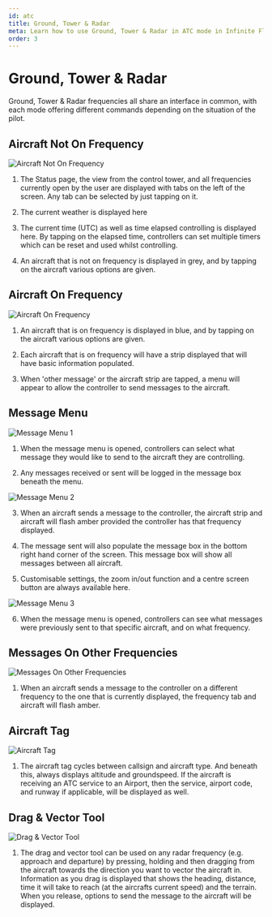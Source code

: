 ```yaml
---
id: atc
title: Ground, Tower & Radar
meta: Learn how to use Ground, Tower & Radar in ATC mode in Infinite Flight.
order: 3
---
```


# Ground, Tower & Radar

Ground, Tower & Radar frequencies all share an interface in common, with each mode offering different commands depending on the situation of the pilot.



## Aircraft Not On Frequency

![Aircraft Not On Frequency](_images/manual/frames/atc-aircraft-not-on-frequency.jpg)



1. The Status page, the view from the control tower, and all frequencies currently open by the user are displayed with tabs on the left of the screen. Any tab can be selected by just tapping on it.

   

2. The current weather is displayed here

   

3. The current time (UTC) as well as time elapsed controlling is displayed here. By tapping on the elapsed time, controllers can set multiple timers which can be reset and used whilst controlling.

   

4. An aircraft that is not on frequency is displayed in grey, and by tapping on the aircraft various options are given.



## Aircraft On Frequency

![Aircraft On Frequency](_images/manual/frames/atc-aircraft-on-frequency.jpg)



1. An aircraft that is on frequency is displayed in blue, and by tapping on the aircraft various options are given.

   

2. Each aircraft that is on frequency will have a strip displayed that will have basic information populated.

   

3. When &#39;other message&#39; or the aircraft strip are tapped, a menu will appear to allow the controller to send messages to the aircraft.



## Message Menu

![Message Menu 1](_images/manual/frames/atc-message-menu-1.jpg)



1. When the message menu is opened, controllers can select what message they would like to send to the aircraft they are controlling.

   

2. Any messages received or sent will be logged in the message box beneath the menu.



![Message Menu 2](_images/manual/frames/atc-message-menu-2.jpg)



3. When an aircraft sends a message to the controller, the aircraft strip and aircraft will flash amber provided the controller has that frequency displayed.

   

4. The message sent will also populate the message box in the bottom right hand corner of the screen. This message box will show all messages between all aircraft.

   

5. Customisable settings, the zoom in/out function and a centre screen button are always available here.



![Message Menu 3](_images/manual/frames/atc-message-menu-3.jpg)



6. When the message menu is opened, controllers can see what messages were previously sent to that specific aircraft, and on what frequency.



## Messages On Other Frequencies

![Messages On Other Frequencies](_images/manual/frames/atc-messages-on-other-frequencies.jpg)



1. When an aircraft sends a message to the controller on a different frequency to the one that is currently displayed, the frequency tab and aircraft will flash amber.



## Aircraft Tag

![Aircraft Tag](_images/manual/frames/atc-aircraft-tag.jpg)



1. The aircraft tag cycles between callsign and aircraft type. And beneath this, always displays altitude and groundspeed. If the aircraft is receiving an ATC service to an Airport, then the service, airport code, and runway if applicable, will be displayed as well.



## Drag & Vector Tool

![Drag & Vector Tool](_images/manual/frames/atc-drag-and-vector.jpg)



1. The drag and vector tool can be used on any radar frequency (e.g. approach and departure) by pressing, holding and then dragging from the aircraft towards the direction you want to vector the aircraft in.
Information as you drag is displayed that shows the heading, distance, time it will take to reach (at the aircrafts current speed) and the terrain. When you release, options to send the message to the aircraft will be displayed.